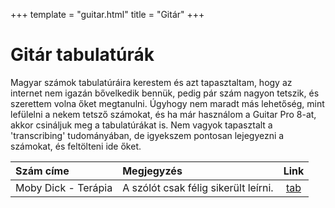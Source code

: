 +++
template = "guitar.html"
title = "Gitár"
+++

# Gitár tabulatúrák

Magyar számok tabulatúráira kerestem és azt tapasztaltam, hogy az internet nem igazán
bővelkedik bennük, pedig pár szám nagyon tetszik, és szerettem volna őket megtanulni.
Úgyhogy nem maradt más lehetőség, mint lefülelni a nekem tetsző számokat, és ha már
használom a Guitar Pro 8-at, akkor csináljuk meg a tabulatúrákat is. Nem vagyok
tapasztalt a 'transcribing' tudományában, de igyekszem pontosan lejegyezni a számokat, és
feltölteni ide őket.

| Szám címe           | Megjegyzés                           |                 Link                 |
| :------------------ | :----------------------------------- | :----------------------------------: |
| Moby Dick - Terápia | A szólót csak félig sikerült leírni. | [tab](</tab/Moby Dick - Terapia.gp>) |
